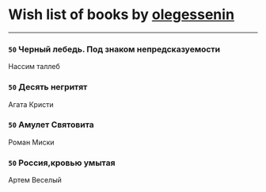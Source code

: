 # Wish list of books by [olegessenin](http://vk.com/id3901448)
---

### `50` Черный лебедь. Под знаком непредсказуемости
Нассим таллеб

### `50` Десять негритят
Агата Кристи

### `50` Амулет Святовита
Роман Миски

### `50` Россия,кровью умытая
Артем Веселый

